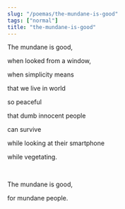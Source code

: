 ```yaml
---
slug: "/poemas/the-mundane-is-good"
tags: ["normal"]
title: "the-mundane-is-good"
---
```

The mundane is good,

when looked from a window,

when simplicity means

that we live in world

so peaceful

that dumb innocent people

can survive

while looking at their smartphone

while vegetating.

&nbsp;

The mundane is good,

for mundane people.